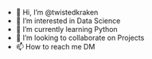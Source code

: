 - 👋 Hi, I’m @twistedkraken
- 👀 I’m interested in Data Science
- 🌱 I’m currently learning Python
- 💞️ I’m looking to collaborate on Projects
- 📫 How to reach me DM

<!---
twistedkraken/twistedkraken is a ✨ special ✨ repository because its `README.md` (this file) appears on your GitHub profile.
You can click the Preview link to take a look at your changes.
--->
